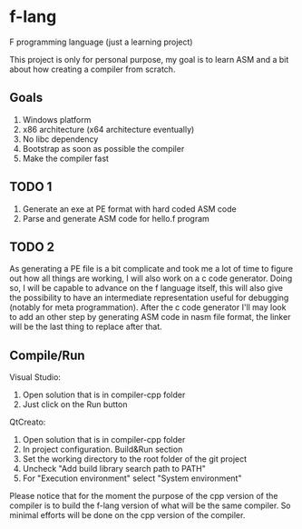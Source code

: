 # f-lang
F programming language (just a learning project)

This project is only for personal purpose, my goal is to learn ASM and a bit about how creating a compiler from scratch.

## Goals
1. Windows platform
1. x86 architecture (x64 architecture eventually)
1. No libc dependency
1. Bootstrap as soon as possible the compiler
1. Make the compiler fast

## TODO 1
1. Generate an exe at PE format with hard coded ASM code
1. Parse and generate ASM code for hello.f program

## TODO 2
As generating a PE file is a bit complicate and took me a lot of time to figure out how all things are working,
I will also work on a c code generator. Doing so, I will be capable to advance on the f language itself, this will
also give the possibility to have an intermediate representation useful for debugging (notably for meta programmation).
After the c code generator I'll may look to add an other step by generating ASM code in nasm file format, the linker
will be the last thing to replace after that.

## Compile/Run
Visual Studio:
1. Open solution that is in compiler-cpp folder
1. Just click on the Run button

QtCreato:
1. Open solution that is in compiler-cpp folder
1. In project configuration. Build&Run section
  1. Set the working directory to the root folder of the git project
  1. Uncheck "Add build library search path to PATH"
  1. For "Execution environment" select "System environment"

Please notice that for the moment the purpose of the cpp version of the compiler is to build the f-lang version of what
will be the same compiler. So minimal efforts will be done on the cpp version of the compiler.
